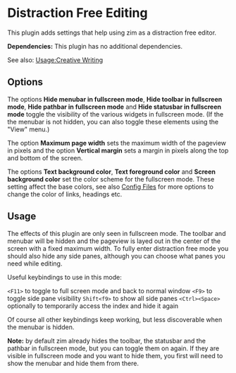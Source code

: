# Distraction Free Editing
This plugin adds settings that help using zim as a distraction free editor.

**Dependencies:** This plugin has no additional dependencies.

See also: [Usage:Creative Writing](../Usage/Creative_Writing.markdown)

Options
-------
The options **Hide menubar in fullscreen mode**, **Hide toolbar in fullscreen mode**, **Hide pathbar in fullscreen mode** and **Hide statusbar in fullscreen mode** toggle the visibility of the various widgets in fullscreen mode. (If the the menubar is not hidden, you can also toggle these elements using the "View" menu.)

The option **Maximum page width** sets the maximum width of the pageview in pixels and the option **Vertical margin** sets a margin in pixels along the top and bottom of the screen.

The options **Text background color**, **Text foreground color** and **Screen background color** set the color scheme for the fullscreen mode. These setting affect the base colors, see also [Config Files](../Help/Config_Files.markdown) for more options to change the color of links, headings etc.

Usage
-----
The effects of this plugin are only seen in fullscreen mode. The toolbar and menubar will be hidden and the pageview is layed out in the center of the screen with a fixed maximum width. To fully enter distraction free mode you should also hide any side panes, although you can choose what panes you need while editing.

Useful keybindings to use in this mode:

``<F11>`` to toggle to full screen mode and back to normal window
``<F9>`` to toggle side pane visibility
``Shift<f9>`` to show all side panes
``<Ctrl><Space>`` optionally to temporarily access the index and hide it again
	
Of course all other keybindings keep working, but less discoverable when the menubar is hidden.

**Note:** by default zim already hides the toolbar, the statusbar and the pathbar in fullscreen mode, but you can toggle them on again. If they are visible in fullscreen mode and you want to hide them, you first will need to show the menubar and hide them from there.

